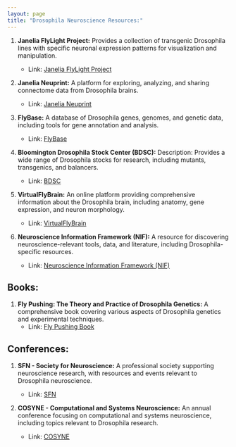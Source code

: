 ```yaml
---
layout: page
title: "Drosophila Neuroscience Resources:"
---
```

1. **Janelia FlyLight Project:** Provides a collection of transgenic Drosophila lines with specific neuronal expression patterns for visualization and manipulation.
   - Link: [Janelia FlyLight Project](http://flweb.janelia.org/cgi-bin/flew.cgi)

2. **Janelia Neuprint:** A platform for exploring, analyzing, and sharing connectome data from Drosophila brains.
   - Link: [Janelia Neuprint](https://neuprint.janelia.org/)

3. **FlyBase:** A database of Drosophila genes, genomes, and genetic data, including tools for gene annotation and analysis.
   - Link: [FlyBase](https://flybase.org/)
     
4. **Bloomington Drosophila Stock Center (BDSC):** Description: Provides a wide range of Drosophila stocks for research, including mutants, transgenics, and balancers.
   - Link: [BDSC](https://bdsc.indiana.edu/)

5. **VirtualFlyBrain:** An online platform providing comprehensive information about the Drosophila brain, including anatomy, gene expression, and neuron morphology.
   - Link: [VirtualFlyBrain](https://www.virtualflybrain.org/)

6. **Neuroscience Information Framework (NIF):** A resource for discovering neuroscience-relevant tools, data, and literature, including Drosophila-specific resources.
   - Link: [Neuroscience Information Framework (NIF)](https://www.neuinfo.org/)

## Books:

1. **Fly Pushing: The Theory and Practice of Drosophila Genetics:** A comprehensive book covering various aspects of Drosophila genetics and experimental techniques.
   - Link: [Fly Pushing Book](https://www.cshlpress.com/default.tpl?action=full&cart=15616305161135735&--eqskudatarq=469&typ=ps&newtitle=Fly%20Pushing%3A%20The%20Theory%20and%20Practice%20of%20Drosophila%20Genetics%2C%20Second%20Edition)

## Conferences:

1. **SFN - Society for Neuroscience:** A professional society supporting neuroscience research, with resources and events relevant to Drosophila neuroscience.
   - Link: [SFN](https://www.sfn.org/)

2. **COSYNE - Computational and Systems Neuroscience:** An annual conference focusing on computational and systems neuroscience, including topics relevant to Drosophila research.
   - Link: [COSYNE](https://www.cosyne.org/c/index.php?title=Main_Page)

